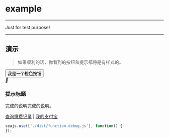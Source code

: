 # example

---

Just for test purpose!

---

## 演示

<link type="text/css" rel="stylesheet" media="screen" href="src/example.css">

> 如果顺利的话，你看到的按钮和提示都将是有样式的。

<input type="button" class="ui-button ui-button-morange" value="我是一个橙色按钮">

<div class="ui-tipbox ui-tipbox-message">
    <div class="ui-tipbox-icon">
        <i class="iconfont" title="提示">&#xF046;</i>
    </div>
    <div class="ui-tipbox-content">
        <h3 class="ui-tipbox-title">提示标题</h3>
        <p class="ui-tipbox-explain">完成的说明完成的说明。</p>
        <p class="ui-tipbox-explain"><a href="#">查询缴费记录</a> | <a href="#">我的支付宝</a></p>
    </div>
</div>

````js
seajs.use(['./dist/function-debug.js'], function() {
});
````
